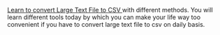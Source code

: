 <a href = "https://rapidhow.com/convert-large-text-file-to-csv/" >Learn to convert Large Text File to CSV </a> with different methods. You will learn different tools today by which you can make your life way too convenient if you have to convert large text file to csv on daily basis.

